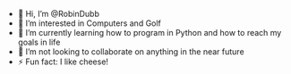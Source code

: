 - 👋 Hi, I’m @RobinDubb
- 👀 I’m interested in Computers and Golf
- 🌱 I’m currently learning how to program in Python and how to reach my goals in life
- 💞️ I’m not looking to collaborate on anything in the near future
- ⚡ Fun fact: I like cheese!

<!---
RobinDubb/RobinDubb is a ✨ special ✨ repository because its `README.md` (this file) appears on your GitHub profile.
You can click the Preview link to take a look at your changes.
--->
